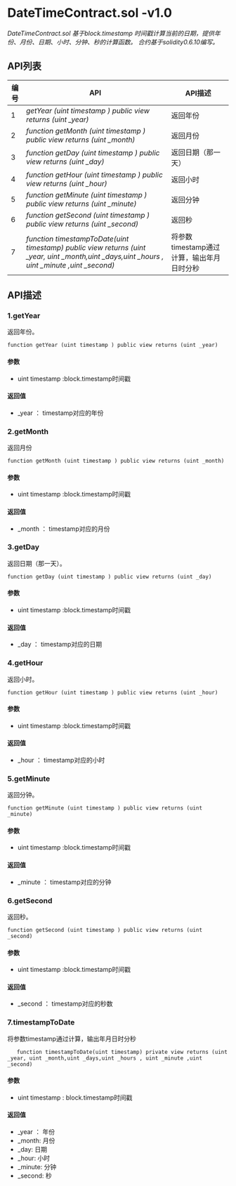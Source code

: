 # DateTimeContract.sol -v1.0
*DateTimeContract.sol 基于block.timestamp 时间戳计算当前的日期，提供年份、月份、日期、小时、分钟、秒的计算函数。*
*合约基于solidity0.6.10编写。*
## API列表

编号 | API | API描述
---|---|---
1 | *getYear (uint timestamp ) public view returns (uint _year)* |返回年份
2 | *function getMonth (uint timestamp ) public view returns (uint _month)* |返回月份
3 | *function getDay (uint timestamp ) public view returns (uint _day)* |返回日期（那一天）
4 | *function getHour (uint timestamp ) public view returns (uint _hour)* |返回小时
5 | *function getMinute (uint timestamp ) public view returns (uint _minute)* |返回分钟
6 | *function getSecond (uint timestamp ) public view returns (uint _second)* |返回秒
7 | *function timestampToDate(uint timestamp) public view returns (uint _year, uint _month,uint _days,uint _hours , uint _minute ,uint _second)* |将参数timestamp通过计算，输出年月日时分秒

## API描述

### 1.getYear
返回年份。
 ```
 function getYear (uint timestamp ) public view returns (uint _year)
 ````
 #### 参数
 - uint timestamp :block.timestamp时间戳
 #### 返回值
 - _year ： timestamp对应的年份
 
 ### 2.getMonth
 返回月份
 ```
 function getMonth (uint timestamp ) public view returns (uint _month)
 ````
 #### 参数
 - uint timestamp :block.timestamp时间戳
 #### 返回值
 - _month ： timestamp对应的月份
 
  ### 3.getDay
  返回日期（那一天）。
 ```
 function getDay (uint timestamp ) public view returns (uint _day)
 ````
 #### 参数
 - uint timestamp :block.timestamp时间戳
 #### 返回值
 - _day ： timestamp对应的日期
 
  ### 4.getHour
 返回小时。
 ```
 function getHour (uint timestamp ) public view returns (uint _hour)
 ````
 #### 参数
 - uint timestamp :block.timestamp时间戳
 #### 返回值
 - _hour ： timestamp对应的小时
 
  ### 5.getMinute
 返回分钟。
 ```
 function getMinute (uint timestamp ) public view returns (uint _minute)
 ````
 #### 参数
 - uint timestamp :block.timestamp时间戳
 #### 返回值
 - _minute ： timestamp对应的分钟
 
  ### 6.getSecond
 返回秒。
 ```
 function getSecond (uint timestamp ) public view returns (uint _second)
 ````
 #### 参数
 - uint timestamp :block.timestamp时间戳
 #### 返回值
 - _second ： timestamp对应的秒数

### 7.timestampToDate
  
将参数timestamp通过计算，输出年月日时分秒
 ```
	function timestampToDate(uint timestamp) private view returns (uint _year, uint _month,uint _days,uint _hours , uint _minute ,uint _second)
 ````
 #### 参数
 - uint timestamp : block.timestamp时间戳
 #### 返回值
 - _year ： 年份
 - _month: 月份
 - _day: 日期
 - _hour: 小时
 - _minute: 分钟
 - _second: 秒